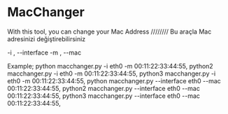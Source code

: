 # MacChanger

With this tool, you can change your Mac Address //////// Bu araçla Mac adresinizi değiştirebilirsiniz 

-i , --interface
-m , --mac

Example;
python macchanger.py -i eth0 -m 00:11:22:33:44:55,
python2 macchanger.py -i eth0 -m 00:11:22:33:44:55,
python3 macchanger.py -i eth0 -m 00:11:22:33:44:55,
python macchanger.py --interface eth0 --mac 00:11:22:33:44:55,
python2 macchanger.py --interface eth0 --mac 00:11:22:33:44:55,
python3 macchanger.py --interface eth0 --mac 00:11:22:33:44:55,
